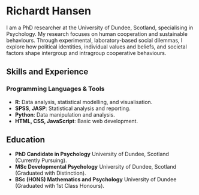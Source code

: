 # Richardt Hansen
I am a PhD researcher at the University of Dundee, Scotland, specialising in Psychology. My research focuses on human cooperation and sustainable behaviours. Through experimental, laboratory-based social dilemmas, I explore how political identities, individual values and beliefs, and societal factors shape intergroup and intragroup cooperative behaviours. 

## Skills and Experience

### Programming Languages & Tools
* **R**: Data analysis, statistical modelling, and visualisation.
* **SPSS**, **JASP**: Statistical analysis and reporting.
* **Python**: Data manipulation and analysis.
* **HTML, CSS, JavaScript**: Basic web development.


## Education
* **PhD Candidate in Psychology** University of Dundee, Scotland (Currently Pursuing).
* **MSc Developmental Psychology** University of Dundee, Scotland (Graduated with Distinction).
* **BSc (HONS) Mathematics and Psychology** University of Dundee (Graduated with 1st Class Honours).
